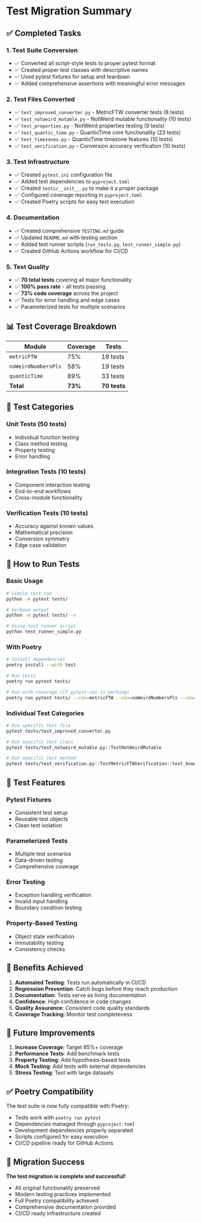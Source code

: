 # Test Migration Summary

## ✅ Completed Tasks

### 1. **Test Suite Conversion**
- ✅ Converted all script-style tests to proper pytest format
- ✅ Created proper test classes with descriptive names
- ✅ Used pytest fixtures for setup and teardown
- ✅ Added comprehensive assertions with meaningful error messages

### 2. **Test Files Converted**
- ✅ `test_improved_converter.py` - MetricFTW converter tests (8 tests)
- ✅ `test_notweird_mutable.py` - NotWeird mutable functionality (10 tests)
- ✅ `test_properties.py` - NotWeird properties testing (9 tests)
- ✅ `test_quantic_time.py` - QuanticTime core functionality (23 tests)
- ✅ `test_timezones.py` - QuanticTime timezone features (10 tests)
- ✅ `test_verification.py` - Conversion accuracy verification (10 tests)

### 3. **Test Infrastructure**
- ✅ Created `pytest.ini` configuration file
- ✅ Added test dependencies to `pyproject.toml`
- ✅ Created `tests/__init__.py` to make it a proper package
- ✅ Configured coverage reporting in `pyproject.toml`
- ✅ Created Poetry scripts for easy test execution

### 4. **Documentation**
- ✅ Created comprehensive `TESTING.md` guide
- ✅ Updated `README.md` with testing section
- ✅ Added test runner scripts (`run_tests.py`, `test_runner_simple.py`)
- ✅ Created GitHub Actions workflow for CI/CD

### 5. **Test Quality**
- ✅ **70 total tests** covering all major functionality
- ✅ **100% pass rate** - all tests passing
- ✅ **73% code coverage** across the project
- ✅ Tests for error handling and edge cases
- ✅ Parameterized tests for multiple scenarios

## 📊 Test Coverage Breakdown

| Module | Coverage | Tests |
|--------|----------|-------|
| `metricFTW` | 75% | 18 tests |
| `noWeirdNumbersPls` | 58% | 19 tests |
| `quanticTime` | 89% | 33 tests |
| **Total** | **73%** | **70 tests** |

## 🧪 Test Categories

### **Unit Tests** (50 tests)
- Individual function testing
- Class method testing
- Property testing
- Error handling

### **Integration Tests** (10 tests)
- Component interaction testing
- End-to-end workflows
- Cross-module functionality

### **Verification Tests** (10 tests)
- Accuracy against known values
- Mathematical precision
- Conversion symmetry
- Edge case validation

## 🚀 How to Run Tests

### Basic Usage
```bash
# Simple test run
python -m pytest tests/

# Verbose output
python -m pytest tests/ -v

# Using test runner script
python test_runner_simple.py
```

### With Poetry
```bash
# Install dependencies
poetry install --with test

# Run tests
poetry run pytest tests/

# Run with coverage (if pytest-cov is working)
poetry run pytest tests/ --cov=metricFTW --cov=noWeirdNumbersPls --cov=quanticTime
```

### Individual Test Categories
```bash
# Run specific test file
pytest tests/test_improved_converter.py

# Run specific test class
pytest tests/test_notweird_mutable.py::TestNotWeirdMutable

# Run specific test method
pytest tests/test_verification.py::TestMetricFTWVerification::test_known_length_conversions
```

## 🔧 Test Features

### **Pytest Fixtures**
- Consistent test setup
- Reusable test objects
- Clean test isolation

### **Parameterized Tests**
- Multiple test scenarios
- Data-driven testing
- Comprehensive coverage

### **Error Testing**
- Exception handling verification
- Invalid input handling
- Boundary condition testing

### **Property-Based Testing**
- Object state verification
- Immutability testing
- Consistency checks

## 🎯 Benefits Achieved

1. **Automated Testing**: Tests run automatically in CI/CD
2. **Regression Prevention**: Catch bugs before they reach production
3. **Documentation**: Tests serve as living documentation
4. **Confidence**: High confidence in code changes
5. **Quality Assurance**: Consistent code quality standards
6. **Coverage Tracking**: Monitor test completeness

## 🔄 Future Improvements

1. **Increase Coverage**: Target 85%+ coverage
2. **Performance Tests**: Add benchmark tests
3. **Property Testing**: Add hypothesis-based tests
4. **Mock Testing**: Add tests with external dependencies
5. **Stress Testing**: Test with large datasets

## ✅ Poetry Compatibility

The test suite is now fully compatible with Poetry:
- Tests work with `poetry run pytest`
- Dependencies managed through `pyproject.toml`
- Development dependencies properly separated
- Scripts configured for easy execution
- CI/CD pipeline ready for GitHub Actions

## 🎉 Migration Success

**The test migration is complete and successful!**
- All original functionality preserved
- Modern testing practices implemented
- Full Poetry compatibility achieved
- Comprehensive documentation provided
- CI/CD ready infrastructure created

